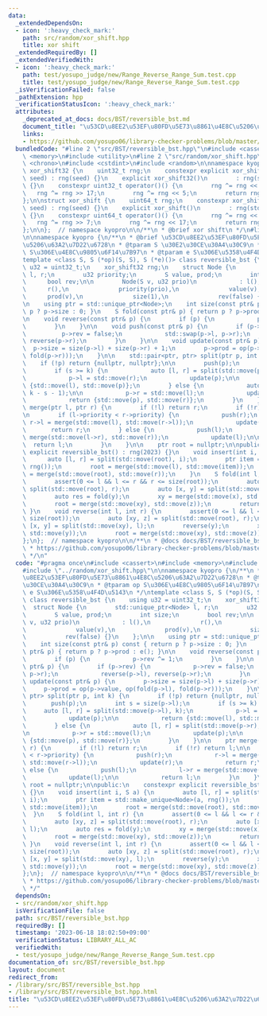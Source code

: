 ```yaml
---
data:
  _extendedDependsOn:
  - icon: ':heavy_check_mark:'
    path: src/random/xor_shift.hpp
    title: xor shift
  _extendedRequiredBy: []
  _extendedVerifiedWith:
  - icon: ':heavy_check_mark:'
    path: test/yosupo_judge/new/Range_Reverse_Range_Sum.test.cpp
    title: test/yosupo_judge/new/Range_Reverse_Range_Sum.test.cpp
  _isVerificationFailed: false
  _pathExtension: hpp
  _verificationStatusIcon: ':heavy_check_mark:'
  attributes:
    _deprecated_at_docs: docs/BST/reversible_bst.md
    document_title: "\u53CD\u8EE2\u53EF\u80FD\u5E73\u8861\u4E8C\u5206\u63A2\u7D22\u6728"
    links:
    - https://github.com/yosupo06/library-checker-problems/blob/master/datastructure/range_reverse_range_sum/sol/correct.cpp
  bundledCode: "#line 2 \"src/BST/reversible_bst.hpp\"\n#include <cassert>\n#include\
    \ <memory>\n#include <utility>\n#line 2 \"src/random/xor_shift.hpp\"\n#include\
    \ <chrono>\n#include <cstdint>\n#include <random>\n\nnamespace kyopro {\nstruct\
    \ xor_shift32 {\n    uint32_t rng;\n    constexpr explicit xor_shift32(uint32_t\
    \ seed) : rng(seed) {}\n    explicit xor_shift32()\n        : rng(std::chrono::steady_clock::now().time_since_epoch().count())\
    \ {}\n    constexpr uint32_t operator()() {\n        rng ^= rng << 13;\n     \
    \   rng ^= rng >> 17;\n        rng ^= rng << 5;\n        return rng;\n    }\n\
    };\n\nstruct xor_shift {\n    uint64_t rng;\n    constexpr xor_shift(uint64_t\
    \ seed) : rng(seed) {}\n    explicit xor_shift()\n        : rng(std::chrono::steady_clock::now().time_since_epoch().count())\
    \ {}\n    constexpr uint64_t operator()() {\n        rng ^= rng << 13;\n     \
    \   rng ^= rng >> 7;\n        rng ^= rng << 17;\n        return rng;\n    }\n\
    };\n\n};  // namespace kyopro\n\n/**\n * @brief xor shift\n */\n#line 6 \"src/BST/reversible_bst.hpp\"\
    \n\nnamespace kyopro {\n/**\n * @brief \u53CD\u8EE2\u53EF\u80FD\u5E73\u8861\u4E8C\
    \u5206\u63A2\u7D22\u6728\n * @tparam S \u30E2\u30CE\u30A4\u30C9\n * @tparam op\
    \ S\u306E\u4E8C\u9805\u6F14\u7B97\n * @tparam e S\u306E\u5358\u4F4D\u5143\n */\n\
    template <class S, S (*op)(S, S), S (*e)()> class reversible_bst {\n    using\
    \ u32 = uint32_t;\n    xor_shift32 rng;\n    struct Node {\n        std::unique_ptr<Node>\
    \ l, r;\n        u32 priority;\n        S value, prod;\n        int size;\n  \
    \      bool rev;\n\n        Node(S v, u32 prio)\n            : l(),\n        \
    \      r(),\n              priority(prio),\n              value(v),\n        \
    \      prod(v),\n              size(1),\n              rev(false) {}\n    };\n\
    \n    using ptr = std::unique_ptr<Node>;\n    int size(const ptr& p) const { return\
    \ p ? p->size : 0; }\n    S fold(const ptr& p) { return p ? p->prod : e(); }\n\
    \n    void reverse(const ptr& p) {\n        if (p) {\n            p->rev ^= 1;\n\
    \        }\n    }\n\n    void push(const ptr& p) {\n        if (p->rev) {\n  \
    \          p->rev = false;\n            std::swap(p->l, p->r);\n            reverse(p->l),\
    \ reverse(p->r);\n        }\n    }\n\n    void update(const ptr& p) {\n      \
    \  p->size = size(p->l) + size(p->r) + 1;\n        p->prod = op(p->value, op(fold(p->l),\
    \ fold(p->r)));\n    }\n\n    std::pair<ptr, ptr> split(ptr p, int k) {\n    \
    \    if (!p) return {nullptr, nullptr};\n\n        push(p);\n        int s = size(p->l);\n\
    \        if (s >= k) {\n            auto [l, r] = split(std::move(p->l), k);\n\
    \            p->l = std::move(r);\n            update(p);\n\n            return\
    \ {std::move(l), std::move(p)};\n        } else {\n            auto [l, r] = split(std::move(p->r),\
    \ k - s - 1);\n\n            p->r = std::move(l);\n            update(p);\n\n\
    \            return {std::move(p), std::move(r)};\n        }\n    }\n\n    ptr\
    \ merge(ptr l, ptr r) {\n        if (!l) return r;\n        if (!r) return l;\n\
    \n        if (l->priority < r->priority) {\n            push(r);\n           \
    \ r->l = merge(std::move(l), std::move(r->l));\n            update(r);\n     \
    \       return r;\n        } else {\n            push(l);\n            l->r =\
    \ merge(std::move(l->r), std::move(r));\n            update(l);\n\n          \
    \  return l;\n        }\n    }\n\n    ptr root = nullptr;\n\npublic:\n    constexpr\
    \ explicit reversible_bst() : rng(2023) {}\n    void insert(int i, S a) {\n  \
    \      auto [l, r] = split(std::move(root), i);\n        ptr item = std::make_unique<Node>(a,\
    \ rng());\n        root = merge(std::move(l), std::move(item));\n        root\
    \ = merge(std::move(root), std::move(r));\n    }\n    S fold(int l, int r) {\n\
    \        assert(0 <= l && l <= r && r <= size(root));\n        auto [xy, z] =\
    \ split(std::move(root), r);\n        auto [x, y] = split(std::move(xy), l);\n\
    \        auto res = fold(y);\n        xy = merge(std::move(x), std::move(y));\n\
    \        root = merge(std::move(xy), std::move(z));\n        return res;\n   \
    \ }\n    void reverse(int l, int r) {\n        assert(0 <= l && l <= r && r <=\
    \ size(root));\n        auto [xy, z] = split(std::move(root), r);\n        auto\
    \ [x, y] = split(std::move(xy), l);\n        reverse(y);\n        xy = merge(std::move(x),\
    \ std::move(y));\n        root = merge(std::move(xy), std::move(z));\n    }\n\
    };\n};  // namespace kyopro\n\n/**\n * @docs docs/BST/reversible_bst.md\n * @ref\n\
    \ * https://github.com/yosupo06/library-checker-problems/blob/master/datastructure/range_reverse_range_sum/sol/correct.cpp\n\
    \ */\n"
  code: "#pragma once\n#include <cassert>\n#include <memory>\n#include <utility>\n\
    #include \"../random/xor_shift.hpp\"\n\nnamespace kyopro {\n/**\n * @brief \u53CD\
    \u8EE2\u53EF\u80FD\u5E73\u8861\u4E8C\u5206\u63A2\u7D22\u6728\n * @tparam S \u30E2\
    \u30CE\u30A4\u30C9\n * @tparam op S\u306E\u4E8C\u9805\u6F14\u7B97\n * @tparam\
    \ e S\u306E\u5358\u4F4D\u5143\n */\ntemplate <class S, S (*op)(S, S), S (*e)()>\
    \ class reversible_bst {\n    using u32 = uint32_t;\n    xor_shift32 rng;\n  \
    \  struct Node {\n        std::unique_ptr<Node> l, r;\n        u32 priority;\n\
    \        S value, prod;\n        int size;\n        bool rev;\n\n        Node(S\
    \ v, u32 prio)\n            : l(),\n              r(),\n              priority(prio),\n\
    \              value(v),\n              prod(v),\n              size(1),\n   \
    \           rev(false) {}\n    };\n\n    using ptr = std::unique_ptr<Node>;\n\
    \    int size(const ptr& p) const { return p ? p->size : 0; }\n    S fold(const\
    \ ptr& p) { return p ? p->prod : e(); }\n\n    void reverse(const ptr& p) {\n\
    \        if (p) {\n            p->rev ^= 1;\n        }\n    }\n\n    void push(const\
    \ ptr& p) {\n        if (p->rev) {\n            p->rev = false;\n            std::swap(p->l,\
    \ p->r);\n            reverse(p->l), reverse(p->r);\n        }\n    }\n\n    void\
    \ update(const ptr& p) {\n        p->size = size(p->l) + size(p->r) + 1;\n   \
    \     p->prod = op(p->value, op(fold(p->l), fold(p->r)));\n    }\n\n    std::pair<ptr,\
    \ ptr> split(ptr p, int k) {\n        if (!p) return {nullptr, nullptr};\n\n \
    \       push(p);\n        int s = size(p->l);\n        if (s >= k) {\n       \
    \     auto [l, r] = split(std::move(p->l), k);\n            p->l = std::move(r);\n\
    \            update(p);\n\n            return {std::move(l), std::move(p)};\n\
    \        } else {\n            auto [l, r] = split(std::move(p->r), k - s - 1);\n\
    \n            p->r = std::move(l);\n            update(p);\n\n            return\
    \ {std::move(p), std::move(r)};\n        }\n    }\n\n    ptr merge(ptr l, ptr\
    \ r) {\n        if (!l) return r;\n        if (!r) return l;\n\n        if (l->priority\
    \ < r->priority) {\n            push(r);\n            r->l = merge(std::move(l),\
    \ std::move(r->l));\n            update(r);\n            return r;\n        }\
    \ else {\n            push(l);\n            l->r = merge(std::move(l->r), std::move(r));\n\
    \            update(l);\n\n            return l;\n        }\n    }\n\n    ptr\
    \ root = nullptr;\n\npublic:\n    constexpr explicit reversible_bst() : rng(2023)\
    \ {}\n    void insert(int i, S a) {\n        auto [l, r] = split(std::move(root),\
    \ i);\n        ptr item = std::make_unique<Node>(a, rng());\n        root = merge(std::move(l),\
    \ std::move(item));\n        root = merge(std::move(root), std::move(r));\n  \
    \  }\n    S fold(int l, int r) {\n        assert(0 <= l && l <= r && r <= size(root));\n\
    \        auto [xy, z] = split(std::move(root), r);\n        auto [x, y] = split(std::move(xy),\
    \ l);\n        auto res = fold(y);\n        xy = merge(std::move(x), std::move(y));\n\
    \        root = merge(std::move(xy), std::move(z));\n        return res;\n   \
    \ }\n    void reverse(int l, int r) {\n        assert(0 <= l && l <= r && r <=\
    \ size(root));\n        auto [xy, z] = split(std::move(root), r);\n        auto\
    \ [x, y] = split(std::move(xy), l);\n        reverse(y);\n        xy = merge(std::move(x),\
    \ std::move(y));\n        root = merge(std::move(xy), std::move(z));\n    }\n\
    };\n};  // namespace kyopro\n\n/**\n * @docs docs/BST/reversible_bst.md\n * @ref\n\
    \ * https://github.com/yosupo06/library-checker-problems/blob/master/datastructure/range_reverse_range_sum/sol/correct.cpp\n\
    \ */"
  dependsOn:
  - src/random/xor_shift.hpp
  isVerificationFile: false
  path: src/BST/reversible_bst.hpp
  requiredBy: []
  timestamp: '2023-06-18 18:02:50+09:00'
  verificationStatus: LIBRARY_ALL_AC
  verifiedWith:
  - test/yosupo_judge/new/Range_Reverse_Range_Sum.test.cpp
documentation_of: src/BST/reversible_bst.hpp
layout: document
redirect_from:
- /library/src/BST/reversible_bst.hpp
- /library/src/BST/reversible_bst.hpp.html
title: "\u53CD\u8EE2\u53EF\u80FD\u5E73\u8861\u4E8C\u5206\u63A2\u7D22\u6728"
---
```

